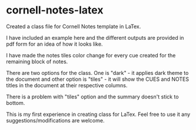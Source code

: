 # cornell-notes-latex
Created a class file for Cornell Notes template in LaTex.

I have included an example here and the different outputs are provided in pdf form for an idea of how it looks like.

I have made the notes tiles color change for every cue created for the remaining block of notes.

There are two options for the class. One is "dark" - it applies dark theme to the document and other option is "tiles" - it will show the CUES and NOTES titles in the document at their respective columns.

There is a problem with "tiles" option and the summary doesn't stick to bottom.

This is my first experience in creating class for LaTex. Feel free to use it any suggestions/modifications are welcome.
